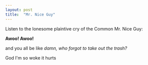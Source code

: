 ```yaml
---
layout: post
title:  "Mr. Nice Guy"
---
```


Listen to the lonesome plaintive cry
of the Common Mr. Nice Guy:

**Awoo! Awoo!**

and you all be like _damn, who forgot to take out the trash?_

God I'm so woke it hurts

